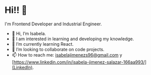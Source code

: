 # Hi!! 👋
I'm Frontend Developer and Industrial Engineer.


- 👋 Hi, I’m Isabela.
- 👀 I am interested in learning and developing my knowledge.
- 🌱 I’m currently learning  React.
- 💞️ I’m looking to collaborate on code projects.
- 📫 How to reach me: isabelajimenezs96@gmail.com y [https://www.linkedin.com/in/isabela-jimenez-salazar-166aa993/](LinkedIn).

<!---
isabelajs/isabelajs is a ✨ special ✨ repository because its `README.md` (this file) appears on your GitHub profile.
You can click the Preview link to take a look at your changes.
--->
